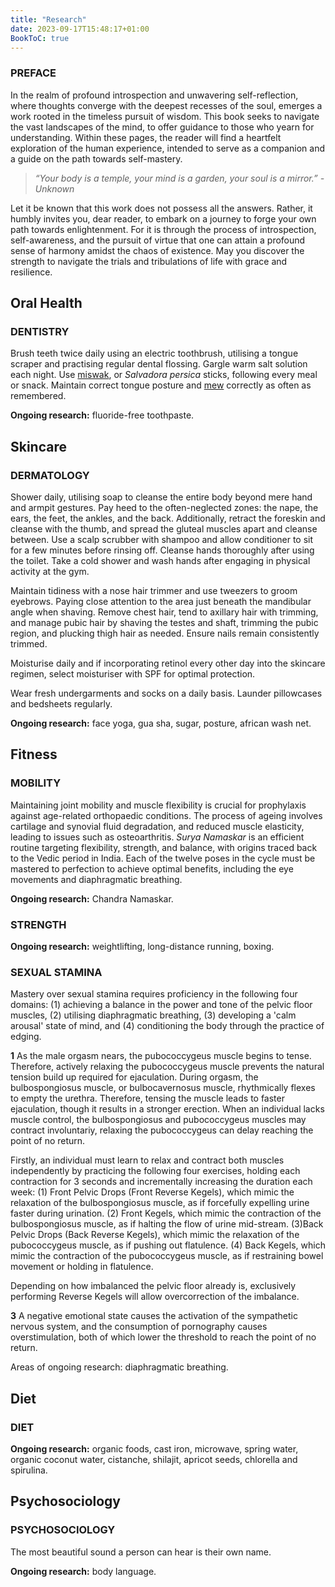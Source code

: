 ```yaml
---
title: "Research"
date: 2023-09-17T15:48:17+01:00
BookToC: true
---
```


### PREFACE

In the realm of profound introspection and unwavering self-reflection, where thoughts converge with the deepest recesses of the soul, emerges a work rooted in the timeless pursuit of wisdom. This book seeks to navigate the vast landscapes of the mind, to offer guidance to those who yearn for understanding. Within these pages, the reader will find a heartfelt exploration of the human experience, intended to serve as a companion and a guide on the path towards self-mastery.

> *“Your body is a temple, your mind is a garden, your soul is a mirror.” - Unknown*

Let it be known that this work does not possess all the answers. Rather, it humbly invites you, dear reader, to embark on a journey to forge your own path towards enlightenment. For it is through the process of introspection, self-awareness, and the pursuit of virtue that one can attain a profound sense of harmony amidst the chaos of existence. May you discover the strength to navigate the trials and tribulations of life with grace and resilience.

## Oral Health
### DENTISTRY

Brush teeth twice daily using an electric toothbrush, utilising a tongue scraper and practising regular dental flossing. Gargle warm salt solution each night. Use [miswak](https://www.youtube.com/watch?v=3gyLDGaKUGs), or *Salvadora persica* sticks, following every meal or snack. Maintain correct tongue posture and [mew](https://www.youtube.com/watch?v=Hmf-pR7EryY) correctly as often as remembered.

**Ongoing research:** fluoride-free toothpaste.

## Skincare
### DERMATOLOGY

Shower daily, utilising soap to cleanse the entire body beyond mere hand and armpit gestures. Pay heed to the often-neglected zones: the nape, the ears, the feet, the ankles, and the back. Additionally, retract the foreskin and cleanse with the thumb, and spread the gluteal muscles apart and cleanse between. Use a scalp scrubber with shampoo and allow conditioner to sit for a few minutes before rinsing off. Cleanse hands thoroughly after using the toilet. Take a cold shower and wash hands after engaging in physical activity at the gym.

Maintain tidiness with a nose hair trimmer and use tweezers to groom eyebrows. Paying close attention to the area just beneath the mandibular angle when shaving. Remove chest hair, tend to axillary hair with trimming, and manage pubic hair by shaving the testes and shaft, trimming the pubic region, and plucking thigh hair as needed. Ensure nails remain consistently trimmed.

Moisturise daily and if incorporating retinol every other day into the skincare regimen, select moisturiser with SPF for optimal protection.

Wear fresh undergarments and socks on a daily basis. Launder pillowcases and bedsheets regularly.

**Ongoing research:** face yoga, gua sha, sugar, posture, african wash net.

## Fitness
### MOBILITY

Maintaining joint mobility and muscle flexibility is crucial for prophylaxis against age-related orthopaedic conditions. The process of ageing involves cartilage and synovial fluid degradation, and reduced muscle elasticity, leading to issues such as osteoarthritis. *Surya Namaskar* is an efficient routine targeting flexibility, strength, and balance, with origins traced back to the Vedic period in India. Each of the twelve poses in the cycle must be mastered to perfection to achieve optimal benefits, including the eye movements and diaphragmatic breathing.

**Ongoing research:** Chandra Namaskar.

### STRENGTH

**Ongoing research:** weightlifting, long-distance running, boxing.

### SEXUAL STAMINA

Mastery over sexual stamina requires proficiency in the following four domains: (1) achieving a balance in the power and tone of the pelvic floor muscles, (2) utilising diaphragmatic breathing, (3) developing a 'calm arousal' state of mind, and (4) conditioning the body through the practice of edging.

**1** As the male orgasm nears, the pubococcygeus muscle begins to tense. Therefore, actively relaxing the pubococcygeus muscle prevents the natural tension build up required for ejaculation. During orgasm, the bulbospongiosus muscle, or bulbocavernosus muscle, rhythmically flexes to empty the urethra. Therefore, tensing the muscle leads to faster ejaculation, though it results in a stronger erection. When an individual lacks muscle control, the bulbospongiosus and pubococcygeus muscles may contract involuntariy, relaxing the pubococcygeus can delay reaching the point of no return.

Firstly, an individual must learn to relax and contract both muscles independently by practicing the following four exercises, holding each contraction for 3 seconds and incrementally increasing the duration each week: (1) Front Pelvic Drops (Front Reverse Kegels), which mimic the relaxation of the bulbospongiosus muscle, as if forcefully expelling urine faster during urination.
(2) Front Kegels, which mimic the contraction of the bulbospongiosus muscle, as if halting the flow of urine mid-stream.
(3)Back Pelvic Drops (Back Reverse Kegels), which mimic the relaxation of the pubococcygeus muscle, as if pushing out flatulence.
(4) Back Kegels, which mimic the contraction of the pubococcygeus muscle, as if restraining bowel movement or holding in flatulence.

Depending on how imbalanced the pelvic floor already is, exclusively performing Reverse Kegels will allow overcorrection of the imbalance.

**3** A negative emotional state causes the activation of the sympathetic nervous system, and the consumption of pornography causes overstimulation, both of which lower the threshold to reach the point of no return.

Areas of ongoing research: diaphragmatic breathing.

## Diet
### DIET

**Ongoing research:** organic foods, cast iron, microwave, spring water, organic coconut water, cistanche, shilajit, apricot seeds, chlorella and spirulina.

## Psychosociology
### PSYCHOSOCIOLOGY

The most beautiful sound a person can hear is their own name.

**Ongoing research:** body language.

